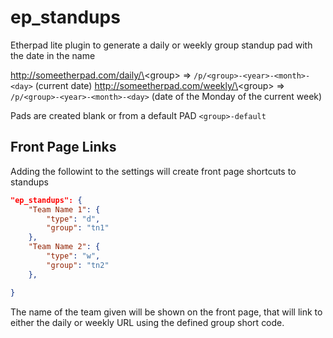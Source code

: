# ep_standups
Etherpad lite plugin to generate a daily or weekly group standup pad with the date in the name

http://someetherpad.com/daily/\<group\>   => `/p/<group>-<year>-<month>-<day>` (current date)
http://someetherpad.com/weekly/\<group\>   => `/p/<group>-<year>-<month>-<day>` (date of the Monday of the current week)

Pads are created blank or from a default PAD `<group>-default`

## Front Page Links
Adding the followint to the settings will create front page shortcuts to standups

```JSON
"ep_standups": {
    "Team Name 1": { 
        "type": "d",
        "group": "tn1"
    },
    "Team Name 2": { 
        "type": "w",
        "group": "tn2"
    },

}

```

The name of the team given will be shown on the front page, that will link to either the daily or weekly URL using the defined group short code.